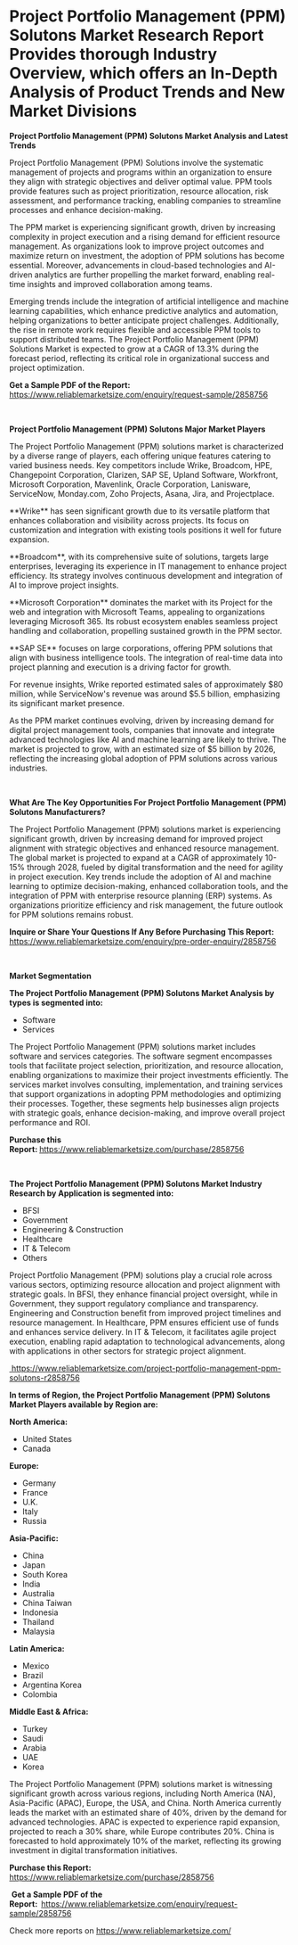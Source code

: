 <p><h1>Project Portfolio Management (PPM) Solutons Market Research Report Provides thorough Industry Overview, which offers an In-Depth Analysis of Product Trends and New Market Divisions</h1></p><p><strong>Project Portfolio Management (PPM) Solutons Market Analysis and Latest Trends</strong></p>
<p><p>Project Portfolio Management (PPM) Solutions involve the systematic management of projects and programs within an organization to ensure they align with strategic objectives and deliver optimal value. PPM tools provide features such as project prioritization, resource allocation, risk assessment, and performance tracking, enabling companies to streamline processes and enhance decision-making.</p><p>The PPM market is experiencing significant growth, driven by increasing complexity in project execution and a rising demand for efficient resource management. As organizations look to improve project outcomes and maximize return on investment, the adoption of PPM solutions has become essential. Moreover, advancements in cloud-based technologies and AI-driven analytics are further propelling the market forward, enabling real-time insights and improved collaboration among teams.</p><p>Emerging trends include the integration of artificial intelligence and machine learning capabilities, which enhance predictive analytics and automation, helping organizations to better anticipate project challenges. Additionally, the rise in remote work requires flexible and accessible PPM tools to support distributed teams. The Project Portfolio Management (PPM) Solutions Market is expected to grow at a CAGR of 13.3% during the forecast period, reflecting its critical role in organizational success and project optimization.</p></p>
<p><strong>Get a Sample PDF of the Report:&nbsp;</strong> <a href="https://www.reliablemarketsize.com/enquiry/request-sample/2858756?utm_campaign=3298&utm_medium=2&utm_source=Github&utm_content=ia&utm_term=12032025&utm_id=project-portfolio-management-ppm-solutons">https://www.reliablemarketsize.com/enquiry/request-sample/2858756</a></p>
<p>&nbsp;</p>
<p><strong>Project Portfolio Management (PPM) Solutons Major Market Players</strong></p>
<p><p>The Project Portfolio Management (PPM) solutions market is characterized by a diverse range of players, each offering unique features catering to varied business needs. Key competitors include Wrike, Broadcom, HPE, Changepoint Corporation, Clarizen, SAP SE, Upland Software, Workfront, Microsoft Corporation, Mavenlink, Oracle Corporation, Lanisware, ServiceNow, Monday.com, Zoho Projects, Asana, Jira, and Projectplace.</p><p>**Wrike** has seen significant growth due to its versatile platform that enhances collaboration and visibility across projects. Its focus on customization and integration with existing tools positions it well for future expansion. </p><p>**Broadcom**, with its comprehensive suite of solutions, targets large enterprises, leveraging its experience in IT management to enhance project efficiency. Its strategy involves continuous development and integration of AI to improve project insights.</p><p>**Microsoft Corporation** dominates the market with its Project for the web and integration with Microsoft Teams, appealing to organizations leveraging Microsoft 365. Its robust ecosystem enables seamless project handling and collaboration, propelling sustained growth in the PPM sector.</p><p>**SAP SE** focuses on large corporations, offering PPM solutions that align with business intelligence tools. The integration of real-time data into project planning and execution is a driving factor for growth.</p><p>For revenue insights, Wrike reported estimated sales of approximately $80 million, while ServiceNow's revenue was around $5.5 billion, emphasizing its significant market presence.</p><p>As the PPM market continues evolving, driven by increasing demand for digital project management tools, companies that innovate and integrate advanced technologies like AI and machine learning are likely to thrive. The market is projected to grow, with an estimated size of $5 billion by 2026, reflecting the increasing global adoption of PPM solutions across various industries.</p></p>
<p>&nbsp;</p>
<p><strong>What Are The Key Opportunities For Project Portfolio Management (PPM) Solutons Manufacturers?</strong></p>
<p><p>The Project Portfolio Management (PPM) solutions market is experiencing significant growth, driven by increasing demand for improved project alignment with strategic objectives and enhanced resource management. The global market is projected to expand at a CAGR of approximately 10-15% through 2028, fueled by digital transformation and the need for agility in project execution. Key trends include the adoption of AI and machine learning to optimize decision-making, enhanced collaboration tools, and the integration of PPM with enterprise resource planning (ERP) systems. As organizations prioritize efficiency and risk management, the future outlook for PPM solutions remains robust.</p></p>
<p><strong>Inquire or Share Your Questions If Any Before Purchasing This Report:</strong> <a href="https://www.reliablemarketsize.com/enquiry/pre-order-enquiry/2858756?utm_campaign=3298&utm_medium=2&utm_source=Github&utm_content=ia&utm_term=12032025&utm_id=project-portfolio-management-ppm-solutons">https://www.reliablemarketsize.com/enquiry/pre-order-enquiry/2858756</a></p>
<p>&nbsp;</p>
<p><strong>Market Segmentation</strong></p>
<p><strong>The Project Portfolio Management (PPM) Solutons Market Analysis by types is segmented into:</strong></p>
<p><ul><li>Software</li><li>Services</li></ul></p>
<p><p>The Project Portfolio Management (PPM) solutions market includes software and services categories. The software segment encompasses tools that facilitate project selection, prioritization, and resource allocation, enabling organizations to maximize their project investments efficiently. The services market involves consulting, implementation, and training services that support organizations in adopting PPM methodologies and optimizing their processes. Together, these segments help businesses align projects with strategic goals, enhance decision-making, and improve overall project performance and ROI.</p></p>
<p><strong>Purchase this Report:&nbsp;</strong><a href="https://www.reliablemarketsize.com/purchase/2858756?utm_campaign=3298&utm_medium=2&utm_source=Github&utm_content=ia&utm_term=12032025&utm_id=project-portfolio-management-ppm-solutons">https://www.reliablemarketsize.com/purchase/2858756</a></p>
<p>&nbsp;</p>
<p><strong>The Project Portfolio Management (PPM) Solutons Market Industry Research by Application is segmented into:</strong></p>
<p><ul><li>BFSI</li><li>Government</li><li>Engineering & Construction</li><li>Healthcare</li><li>IT & Telecom</li><li>Others</li></ul></p>
<p><p>Project Portfolio Management (PPM) solutions play a crucial role across various sectors, optimizing resource allocation and project alignment with strategic goals. In BFSI, they enhance financial project oversight, while in Government, they support regulatory compliance and transparency. Engineering and Construction benefit from improved project timelines and resource management. In Healthcare, PPM ensures efficient use of funds and enhances service delivery. In IT & Telecom, it facilitates agile project execution, enabling rapid adaptation to technological advancements, along with applications in other sectors for strategic project alignment.</p></p>
<p><a href="https://www.reliablemarketsize.com/project-portfolio-management-ppm-solutons-r2858756?utm_campaign=3298&utm_medium=2&utm_source=Github&utm_content=ia&utm_term=12032025&utm_id=project-portfolio-management-ppm-solutons">&nbsp;https://www.reliablemarketsize.com/project-portfolio-management-ppm-solutons-r2858756</a></p>
<p><strong>In terms of Region, the Project Portfolio Management (PPM) Solutons Market Players available by Region are:</strong></p>
<p>
    <p> <strong> North America: </strong>
        <ul>
            <li>United States</li>
            <li>Canada</li>
        </ul>
        </p> 
    <p> <strong> Europe: </strong>
        <ul>
            <li>Germany</li>
            <li>France</li>
            <li>U.K.</li>
            <li>Italy</li>
            <li>Russia</li>
        </ul>
        </p> 
    <p> <strong> Asia-Pacific: </strong>
        <ul>
            <li>China</li>
            <li>Japan</li>
            <li>South Korea</li>
            <li>India</li>
            <li>Australia</li>
            <li>China Taiwan</li>
            <li>Indonesia</li>
            <li>Thailand</li>
            <li>Malaysia</li>
        </ul>
        </p> 
    <p> <strong> Latin America: </strong>
        <ul>
            <li>Mexico</li>
            <li>Brazil</li>
            <li>Argentina Korea</li>
            <li>Colombia</li>
        </ul>
        </p> 
    <p> <strong> Middle East & Africa: </strong>
        <ul>
            <li>Turkey</li>
            <li>Saudi</li>
            <li>Arabia</li>
            <li>UAE</li>
            <li>Korea</li>
        </ul>
    </p>
    </p>
<p><p>The Project Portfolio Management (PPM) solutions market is witnessing significant growth across various regions, including North America (NA), Asia-Pacific (APAC), Europe, the USA, and China. North America currently leads the market with an estimated share of 40%, driven by the demand for advanced technologies. APAC is expected to experience rapid expansion, projected to reach a 30% share, while Europe contributes 20%. China is forecasted to hold approximately 10% of the market, reflecting its growing investment in digital transformation initiatives.</p></p>
<p><strong>Purchase this Report: </strong><a href="https://www.reliablemarketsize.com/purchase/2858756?utm_campaign=3298&utm_medium=2&utm_source=Github&utm_content=ia&utm_term=12032025&utm_id=project-portfolio-management-ppm-solutons">https://www.reliablemarketsize.com/purchase/2858756</a></p>
<p>&nbsp;<strong>Get a Sample PDF of the Report:&nbsp;&nbsp;</strong><a href="https://www.reliablemarketsize.com/enquiry/request-sample/2858756?utm_campaign=3298&utm_medium=2&utm_source=Github&utm_content=ia&utm_term=12032025&utm_id=project-portfolio-management-ppm-solutons">https://www.reliablemarketsize.com/enquiry/request-sample/2858756</a></p>
<p><strong></strong></p>
<p>Check more reports on <a href="https://www.reliablemarketsize.com/?utm_campaign=3298&utm_medium=2&utm_source=Github&utm_content=ia&utm_term=12032025&utm_id=project-portfolio-management-ppm-solutons">https://www.reliablemarketsize.com/</a></p>